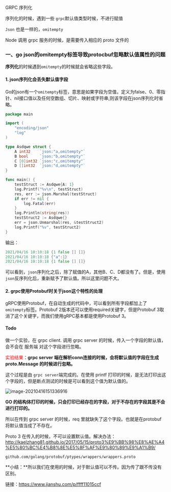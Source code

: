



GRPC 序列化

序列化的时候，遇到一些 `grpc`默认值类型时候，不进行赋值

`Json` 也是一样的，`omitempty`

Node 调用 grpc 服务的时候，是需要传入相应的 proto 文件的

### 一、go json的omitempty标签导致protocbuf忽略默认值属性的问题

**序列化**的时候遇到`omitempty`的时候就会省略这些字段。

####  1. json序列化会丢失默认值字段

Go的json有一个`omitempty`标签，意思是如果字段为空值，定义为false、0、零指针、nil接口值以及任何空数组、切片、映射或字符串,则该字段在json序列化时省略。

```go
package main

import (
    "encoding/json"
    "log"
)

type Asdqwe struct {
    A int32    `json:"a,omitempty"`
    B bool     `json:"b,omitempty"`
    C [0]int32 `json:"c,omitempty"`
    D []int32  `json:"d,omitempty"`
}

func main() {
    testStruct := Asdqwe{A: 1}
    log.Printf("%v\n", testStruct)
    res, err := json.Marshal(testStruct)
    if err != nil {
        log.Fatal(err)
    }
    log.Println(string(res))
    testStruct2 := Asdqwe{}
    err = json.Unmarshal(res, &testStruct2)
    log.Printf("%v", testStruct2)
}
```

输出：

```go
2021/04/16 10:10:18 {1 false [] []}
2021/04/16 10:10:18 {"a":1}
2021/04/16 10:10:18 {1 false [] []}
```

可以看到，`json`序列化之后，除了赋值的A，其他B、C、D都没有了。但是，使用`json`反序列化后，重新赋予了默认值。所以这里问题不大。



#### 2. grpc使用Protobuf时关于json这个特性的处理

gRPC使用Protobuf，在自动生成的代码中，可以看到所有字段都加上了`omitempty`标签。Protobuf 2版本还可以使用required关键字，但是Protobuf 3取消了这个关键字，而我们使用gRPC基本都是使用Protobuf 3。

#### Todo 

做一个实验，在 grpc client. 调用 grpc server 的时候，传入一个字段的默认值，会不会在 服务端 对这个字段进行忽略。

<font color=red>实验结果</font>：**grpc server 端在解析conn连接的时候，会将默认值的字段在生成 proto.Message 的时候进行忽略。**



这个过程是由 `grpc server`端完成的。在使用 printf 打印的时候，是无法打印出这个字段的，但是断点测试的时候是可以看到这个值为默认值的。

![image-20210416151336916](/Users/zhijing.zhang/Desktop/notes/grpc/grpc语法.assets/image-20210416151336916.png)

**GO 的结构体打印的时候，只会打印已经存在的字段，对于不存在的字段其是不会进行打印的。**

所以在传到 grpc server 的时候，req 里就缺失了这个字段。也就是在protobuf 将默认值当成了不存在。



Proto 3 在传入的时候，不可以设置默认值。解决办法：http://kaelzhang81.github.io/2017/05/15/proto3%E9%BB%98%E8%AE%A4%E5%80%BC%E4%B8%8E%E5%8F%AF%E9%80%89%E9%A1%B9/

`github.com/golang/protobuf/ptypes/wrappers/wrappers.proto`



**小结：**所以我们在使用的时候，对于默认值可以不传。因为传了跟不传没有区别。



链接：https://www.jianshu.com/p/ffff11015ccf















